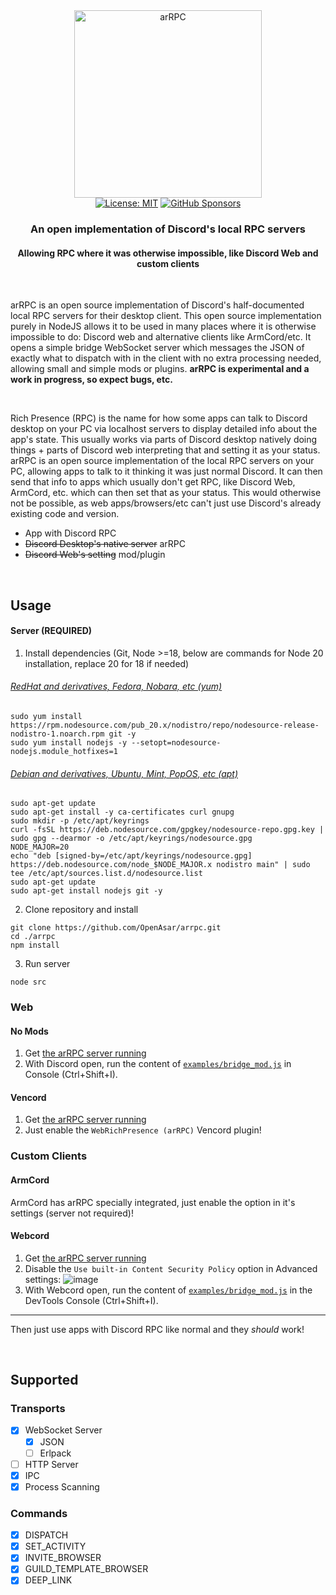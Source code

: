  <div align="center">
  <picture>
    <source media="(prefers-color-scheme: dark)" srcset="https://user-images.githubusercontent.com/19228318/202900211-95e8474b-edbb-4048-ba0b-a581a6d57fc4.png" width=300>
    <img alt="arRPC" src="https://user-images.githubusercontent.com/19228318/203024061-064fc015-9096-40c3-9786-ad23d90414a6.png" width=300>
  </picture> <br>
  <a href="https://choosealicense.com/licenses/mit/l"><img alt="License: MIT" src="https://img.shields.io/badge/License-MIT-blue.svg"></a>
  <a href="https://github.com/sponsors/CanadaHonk"><img alt="GitHub Sponsors" src="https://img.shields.io/github/sponsors/CanadaHonk?label=Sponsors&logo=github"></a>
  <h3>An open implementation of Discord's local RPC servers</h3>
  <h4>Allowing RPC where it was otherwise impossible, like Discord Web and custom clients</h4>
</div>

<br>

arRPC is an open source implementation of Discord's half-documented local RPC servers for their desktop client. This open source implementation purely in NodeJS allows it to be used in many places where it is otherwise impossible to do: Discord web and alternative clients like ArmCord/etc. It opens a simple bridge WebSocket server which messages the JSON of exactly what to dispatch with in the client with no extra processing needed, allowing small and simple mods or plugins. **arRPC is experimental and a work in progress, so expect bugs, etc.**

<br>

Rich Presence (RPC) is the name for how some apps can talk to Discord desktop on your PC via localhost servers to display detailed info about the app's state. This usually works via parts of Discord desktop natively doing things + parts of Discord web interpreting that and setting it as your status. arRPC is an open source implementation of the local RPC servers on your PC, allowing apps to talk to it thinking it was just normal Discord. It can then send that info to apps which usually don't get RPC, like Discord Web, ArmCord, etc. which can then set that as your status. This would otherwise not be possible, as web apps/browsers/etc can't just use Discord's already existing code and version.

- App with Discord RPC
- ~~Discord Desktop's native server~~ arRPC
- ~~Discord Web's setting~~ mod/plugin

<br>

## Usage

#### Server (**REQUIRED**)

1. Install dependencies (Git, Node >=18, below are commands for Node 20 installation, replace 20 for 18 if needed)
###### [RedHat and derivatives, Fedora, Nobara, etc (yum)](https://github.com/nodesource/distributions#supported-versions-1)
```
sudo yum install https://rpm.nodesource.com/pub_20.x/nodistro/repo/nodesource-release-nodistro-1.noarch.rpm git -y
sudo yum install nodejs -y --setopt=nodesource-nodejs.module_hotfixes=1
```
###### [Debian and derivatives, Ubuntu, Mint, PopOS, etc (apt)](https://github.com/nodesource/distributions#supported-versions)
```
sudo apt-get update
sudo apt-get install -y ca-certificates curl gnupg
sudo mkdir -p /etc/apt/keyrings
curl -fsSL https://deb.nodesource.com/gpgkey/nodesource-repo.gpg.key | sudo gpg --dearmor -o /etc/apt/keyrings/nodesource.gpg
NODE_MAJOR=20
echo "deb [signed-by=/etc/apt/keyrings/nodesource.gpg] https://deb.nodesource.com/node_$NODE_MAJOR.x nodistro main" | sudo tee /etc/apt/sources.list.d/nodesource.list
sudo apt-get update
sudo apt-get install nodejs git -y
```

2.  Clone repository and install
```
git clone https://github.com/OpenAsar/arrpc.git
cd ./arrpc
npm install
```

3. Run server
```
node src
```

### Web
#### No Mods
1. Get [the arRPC server running](#server-required)
2. With Discord open, run the content of [`examples/bridge_mod.js`](examples/bridge_mod.js) in Console (Ctrl+Shift+I).

#### Vencord
1. Get [the arRPC server running](#server-required)
2. Just enable the `WebRichPresence (arRPC)` Vencord plugin!

### Custom Clients

#### ArmCord
ArmCord has arRPC specially integrated, just enable the option in it's settings (server not required)!

#### Webcord
1. Get [the arRPC server running](#server-required)
2. Disable the `Use built-in Content Security Policy` option in Advanced settings: ![image](https://user-images.githubusercontent.com/19228318/202926723-93b772fc-f37d-47d4-81fd-b11c5d4051e8.png)
3. With Webcord open, run the content of [`examples/bridge_mod.js`](examples/bridge_mod.js) in the DevTools Console (Ctrl+Shift+I).

---

Then just use apps with Discord RPC like normal and they *should* work!

<br>

## Supported

### Transports
- [X] WebSocket Server
  - [X] JSON
  - [ ] Erlpack
- [ ] HTTP Server
- [X] IPC
- [X] Process Scanning

### Commands
- [X] DISPATCH
- [X] SET_ACTIVITY
- [X] INVITE_BROWSER
- [X] GUILD_TEMPLATE_BROWSER
- [X] DEEP_LINK
